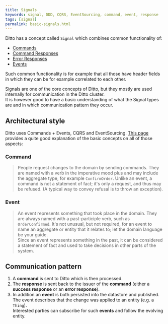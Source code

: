 ```yaml
---
title: Signals
keywords: signal, DDD, CQRS, EventSourcing, command, event, response
tags: [signal]
permalink: basic-signals.html
---
```


Ditto has a concept called `Signal` which combines common functionality of:
* [Commands](basic-signals-command.html)
* [Command Responses](basic-signals-commandresponse.html)
* [Error Responses](basic-signals-errorresponse.html)
* [Events](basic-signals-event.html)

Such common functionality is for example that all those have header fields in which they can be for example
correlated to each other. 

Signals are one of the core concepts of Ditto, but they mostly are used internally for communication in the Ditto
cluster.<br/>
It is however good to have a basic understanding of what the Signal types are and in which communication pattern they
occur.



## Architectural style

Ditto uses Commands + Events, CQRS and EventSourcing. [This page](http://cqrs.nu/Faq) provides a quite good explanation
of the basic concepts on all of those aspects:

### Command

> People request changes to the domain by sending commands. 
They are named with a verb in the imperative mood plus and may include the aggregate type, for example `ConfirmOrder`. 
Unlike an event, a command is not a statement of fact; it's only a request, and thus may be refused. (A typical way to convey refusal is to throw an exception).

### Event

> An event represents something that took place in the domain. They are always named with a past-participle verb, such as `OrderConfirmed`. 
It's not unusual, but not required, for an event to name an aggregate or entity that it relates to; let the domain language be your guide.<br/>
Since an event represents something in the past, it can be considered a statement of fact and used to take decisions in other parts of the system.


## Communication pattern

1. A **command** is sent to Ditto which is then processed.
2. The **response** is sent back to the issuer of the **command** (either a **success response** or an **error response**).
3. In addition an **event** is both persisted into the datastore and published.<br/>
  The event describes that the change was applied to an entity (e.g. a `Thing`).<br/>
  Interested parties can subscribe for such **events** and follow the evolving entity.

